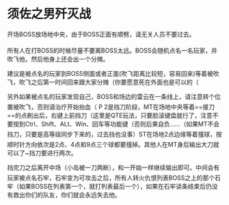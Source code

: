 # 须佐之男歼灭战

开场BOSS放场地中央，由于BOSS正面有顺劈，请无关人员不要过去。

<img class="no-zoom sm-icon" :src="$withBase('/images/jobs/tank.png')" height="20"><img class="no-zoom sm-icon" :src="$withBase('/images/jobs/healer.png')" height="20"><img class="no-zoom sm-icon" :src="$withBase('/images/jobs/dps.png')" height="20">所有人在打BOSS的时候尽量不要离BOSS太远。BOSS会随机点名一名玩家，并吹飞他，然后他身上还会出一个分摊。

建议是被点名的玩家到BOSS侧面或者正面(吹飞距离比较短，容易回来)等着被吹飞，吹飞之后第一时间回来跟大家分摊（你要愿意死在外面也是可以的（

另外如果被点名的玩家发现自己，BOSS和场边的雷云在一条线上，请注意转个位置被吹飞，否则请<img class="no-zoom sm-icon" :src="$withBase('/images/jobs/healer.png')" height="20">治疗开始抬血（
P
2是挡刀阶段，<img class="no-zoom sm-icon" :src="$withBase('/images/jobs/tank.png')" height="20">MT在场地中央等着==接刀==的点刷出后，右键上前挡刀（这里是QTE玩法，只要脸滚键盘就行了，注意不要按到Ctrl、Shift、ALt、Win、回车等功能键（否则后果自负……（如果MT不会挡刀，只要是高等级同步下来的，过去挡也没事）<img class="no-zoom sm-icon" :src="$withBase('/images/jobs/tank.png')" height="20">ST在场地2点边缘等着撞球，按顺时针方向依次是2点、4点和9点三个球都要撞掉。<img class="no-zoom sm-icon" :src="$withBase('/images/jobs/healer.png')" height="20"><img class="no-zoom sm-icon" :src="$withBase('/images/jobs/dps.png')" height="20">其他人在MT身后输出大刀就可以了~挡刀要进行两次。

挡完刀之后离开中场（小岛被一刀两断），和一开始一样继续输出即可。中间会有玩家被点名石牢，石牢变为可攻击之后，<img class="no-zoom sm-icon" :src="$withBase('/images/jobs/healer.png')" height="20"><img class="no-zoom sm-icon" :src="$withBase('/images/jobs/dps.png')" height="20">所有人转火仇恨列表BOSS之上的那个石牢（如果BOSS在列表第一个，就打列表最后一个），如果在石牢读条结束后仍没有救出你们的队友，你们就会永远失去他。